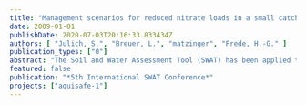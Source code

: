 ```yaml
---
title: "Management scenarios for reduced nitrate loads in a small catchment in Brittany (France) - the problem of data scarcity and the resulting predictive uncertainty."
date: 2009-01-01
publishDate: 2020-07-03T20:16:33.833434Z
authors: [ "Julich, S.", "Breuer, L.", "matzinger", "Frede, H.-G." ]
publication_types: ["0"]
abstract: "The Soil and Water Assessment Tool (SWAT) has been applied to the Ic watershed, Brittany, France, to evaluate scenarios for reduction of nitrate in stream water. For the simulated period the model showed fair results with a mean index of agreement of 0.64 at the watershed outlet for discharge and nitrate loads. The management goal for the watershed is the meeting of drinking water threshold at the watershed outlet. An analysis of observed data revealed that nitrate loads would have to be reduced by at least 17% on average to reach that goal. Scenarios investigated cover fertilizer reduction and the introduction of wetland buffer zones. Decreased nitrogen inputs were realized on a) selected subbasins and b) all agricultural fields; wetlands were placed at three model subbasins. Most effective measures were a 50% fertilizer decrease on selected subbasins resulting in a range of 13 22 % reduction of nitrate loads with a high uncertainty. Consequently, none of the tested measures is likely to achieve a sufficient reduction. Combined measures such as enhanced fertilizer management and concurrent introduction of wetlands seem to be the most promising way to approach the drinking water threshold."
featured: false
publication: "*5th International SWAT Conference*"
projects: ["aquisafe-1"]
---
```


